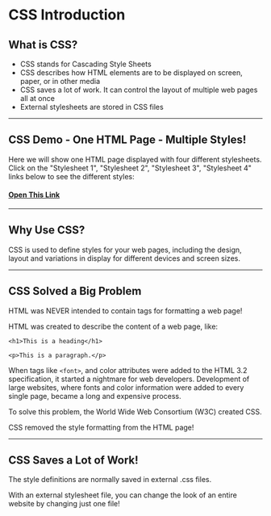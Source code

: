 # CSS Introduction

## What is CSS?

* CSS stands for Cascading Style Sheets
* CSS describes how HTML elements are to be displayed on screen, paper, or in other media
* CSS saves a lot of work. It can control the layout of multiple web pages all at once
* External stylesheets are stored in CSS files

<hr />

## CSS Demo - One HTML Page - Multiple Styles!

Here we will show one HTML page displayed with four different stylesheets. Click on the "Stylesheet 1", "Stylesheet 2", "Stylesheet 3", "Stylesheet 4" links below to see the different styles:

#### [Open This Link][Open This Link]

<hr />

## Why Use CSS?

CSS is used to define styles for your web pages, including the design, layout and variations in display for different devices and screen sizes. 

<hr />

## CSS Solved a Big Problem

HTML was NEVER intended to contain tags for formatting a web page!

HTML was created to describe the content of a web page, like:

  `<h1>This is a heading</h1>`

  `<p>This is a paragraph.</p>`

When tags like `<font>`, and color attributes were added to the HTML 3.2 specification, it started a nightmare for web developers. Development of large websites, where fonts and color information were added to every single page, became a long and expensive process.

To solve this problem, the World Wide Web Consortium (W3C) created CSS.

CSS removed the style formatting from the HTML page!

<hr />

## CSS Saves a Lot of Work!

The style definitions are normally saved in external .css files.

With an external stylesheet file, you can change the look of an entire website by changing just one file!


[Open This Link]: http://output.jsbin.com/fazuxo/quiet
